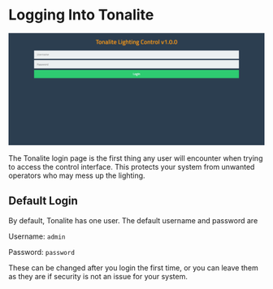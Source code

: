 # Logging Into Tonalite

![Login page](../images/login.png)

The Tonalite login page is the first thing any user will encounter when trying to access the control interface. This protects your system from unwanted operators who may mess up the lighting.

## Default Login

By default, Tonalite has one user. The default username and password are

Username: `admin`

Password: `password`

These can be changed after you login the first time, or you can leave them as they are if security is not an issue for your system.